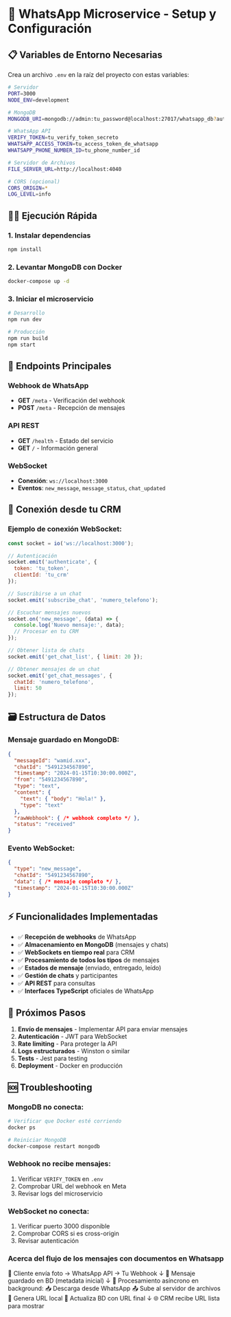 # 🚀 WhatsApp Microservice - Setup y Configuración

## 📋 Variables de Entorno Necesarias

Crea un archivo `.env` en la raíz del proyecto con estas variables:

```bash
# Servidor
PORT=3000
NODE_ENV=development

# MongoDB
MONGODB_URI=mongodb://admin:tu_password@localhost:27017/whatsapp_db?authSource=admin

# WhatsApp API
VERIFY_TOKEN=tu_verify_token_secreto
WHATSAPP_ACCESS_TOKEN=tu_access_token_de_whatsapp
WHATSAPP_PHONE_NUMBER_ID=tu_phone_number_id

# Servidor de Archivos
FILE_SERVER_URL=http://localhost:4040

# CORS (opcional)
CORS_ORIGIN=*
LOG_LEVEL=info
```

## 🏃‍♂️ Ejecución Rápida

### 1. Instalar dependencias
```bash
npm install
```

### 2. Levantar MongoDB con Docker
```bash
docker-compose up -d
```

### 3. Iniciar el microservicio
```bash
# Desarrollo
npm run dev

# Producción
npm run build
npm start
```

## 🔧 Endpoints Principales

### **Webhook de WhatsApp**
- **GET** `/meta` - Verificación del webhook
- **POST** `/meta` - Recepción de mensajes

### **API REST**
- **GET** `/health` - Estado del servicio
- **GET** `/` - Información general

### **WebSocket**
- **Conexión**: `ws://localhost:3000`
- **Eventos**: `new_message`, `message_status`, `chat_updated`

## 📡 Conexión desde tu CRM

### Ejemplo de conexión WebSocket:

```javascript
const socket = io('ws://localhost:3000');

// Autenticación
socket.emit('authenticate', { 
  token: 'tu_token', 
  clientId: 'tu_crm' 
});

// Suscribirse a un chat
socket.emit('subscribe_chat', 'numero_telefono');

// Escuchar mensajes nuevos
socket.on('new_message', (data) => {
  console.log('Nuevo mensaje:', data);
  // Procesar en tu CRM
});

// Obtener lista de chats
socket.emit('get_chat_list', { limit: 20 });

// Obtener mensajes de un chat
socket.emit('get_chat_messages', { 
  chatId: 'numero_telefono', 
  limit: 50 
});
```

## 🗃️ Estructura de Datos

### Mensaje guardado en MongoDB:
```json
{
  "messageId": "wamid.xxx",
  "chatId": "5491234567890",
  "timestamp": "2024-01-15T10:30:00.000Z",
  "from": "5491234567890",
  "type": "text",
  "content": {
    "text": { "body": "Hola!" },
    "type": "text"
  },
  "rawWebhook": { /* webhook completo */ },
  "status": "received"
}
```

### Evento WebSocket:
```json
{
  "type": "new_message",
  "chatId": "5491234567890",
  "data": { /* mensaje completo */ },
  "timestamp": "2024-01-15T10:30:00.000Z"
}
```

## ⚡ Funcionalidades Implementadas

- ✅ **Recepción de webhooks** de WhatsApp
- ✅ **Almacenamiento en MongoDB** (mensajes y chats)
- ✅ **WebSockets en tiempo real** para CRM
- ✅ **Procesamiento de todos los tipos** de mensajes
- ✅ **Estados de mensaje** (enviado, entregado, leído)
- ✅ **Gestión de chats** y participantes
- ✅ **API REST** para consultas
- ✅ **Interfaces TypeScript** oficiales de WhatsApp

## 🔮 Próximos Pasos

1. **Envío de mensajes** - Implementar API para enviar mensajes
2. **Autenticación** - JWT para WebSocket
3. **Rate limiting** - Para proteger la API
4. **Logs estructurados** - Winston o similar
5. **Tests** - Jest para testing
6. **Deployment** - Docker en producción

## 🆘 Troubleshooting

### MongoDB no conecta:
```bash
# Verificar que Docker esté corriendo
docker ps

# Reiniciar MongoDB
docker-compose restart mongodb
```

### Webhook no recibe mensajes:
1. Verificar `VERIFY_TOKEN` en `.env`
2. Comprobar URL del webhook en Meta
3. Revisar logs del microservicio

### WebSocket no conecta:
1. Verificar puerto 3000 disponible
2. Comprobar CORS si es cross-origin
3. Revisar autenticación 



### Acerca del flujo de los mensajes con documentos en Whatsapp

📱 Cliente envía foto → WhatsApp API → Tu Webhook 
                                        ↓
💾 Mensaje guardado en BD (metadata inicial)
                                        ↓
🔄 Procesamiento asíncrono en background:
   📥 Descarga desde WhatsApp
   📤 Sube al servidor de archivos 
   🔗 Genera URL local
   💾 Actualiza BD con URL final
                                        ↓
🌐 CRM recibe URL lista para mostrar